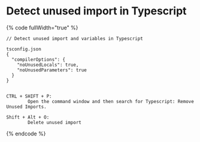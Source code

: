 # Detect unused import in Typescript



{% code fullWidth="true" %}
```
// Detect unused import and variables in Typescript

tsconfig.json
{
  "compilerOptions": {
    "noUnusedLocals": true,
    "noUnusedParameters": true
  }
}


CTRL + SHIFT + P: 
        Open the command window and then search for Typescript: Remove Unused Imports.
        
Shift + Alt + O: 
        Delete unused import
```
{% endcode %}
